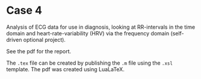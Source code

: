 # Case 4
Analysis of ECG data for use in diagnosis, looking at RR-intervals in the time domain and heart-rate-variability (HRV) via the frequency domain (self-driven optional project).

See the pdf for the report.

The `.tex` file can be created by publishing the `.m` file using the `.xsl` template.
The pdf was created using LuaLaTeX.
